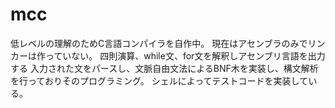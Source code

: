 # mcc

低レベルの理解のためC言語コンパイラを自作中。
現在はアセンブラのみでリンカーは作っていない。
四則演算、while文、for文を解釈しアセンブリ言語を出力する
入力された文をパースし、文脈自由文法によるBNF木を実装し、構文解析を行っておりそのプログラミング。
シェルによってテストコードを実装している。
